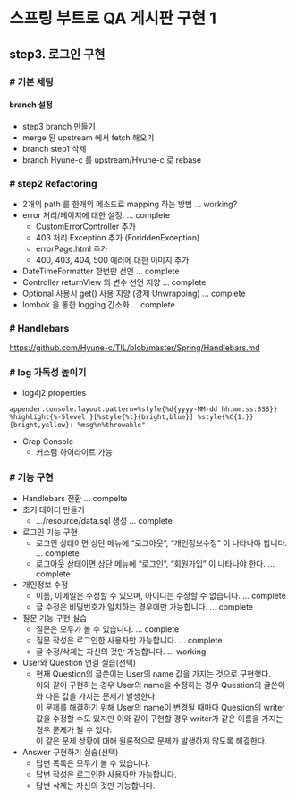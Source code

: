 # 스프링 부트로 QA 게시판 구현 1
## step3. 로그인 구현

### # 기본 세팅
#### branch 설정

- step3 branch 만들기
- merge 된 upstream 에서 fetch 해오기
- branch step1 삭제
- branch Hyune-c 를 upstream/Hyune-c 로 rebase

### # step2 Refactoring
- 2개의 path 를 한개의 메소드로 mapping 하는 방법 ... working?
- error 처리/페이지에 대한 설정. ... complete
    - CustomErrorController 추가
    - 403 처리 Exception 추가 (ForiddenException)
    - errorPage.html 추가
    - 400, 403, 404, 500 에러에 대한 이미지 추가
- DateTimeFormatter 한번만 선언 ... complete
- Controller returnView 의 변수 선언 지양 ... complete
- Optional 사용시 get() 사용 지양 (강제 Unwrapping) ... complete
- lombok 을 통한 logging 간소화 ... complete


### # Handlebars
https://github.com/Hyune-c/TIL/blob/master/Spring/Handlebars.md

### # log 가독성 높이기
- log4j2.properties
```
appender.console.layout.pattern=%style{%d{yyyy-MM-dd hh:mm:ss:SSS}} %highlight{%-5level }[%style{%t}{bright,blue}] %style{%C{1.}}{bright,yellow}: %msg%n%throwable"
```

- Grep Console 
    - 커스텀 하이라이트 가능

### # 기능 구현
- Handlebars 전환 ... compelte
- 초기 데이터 만들기 
    - .../resource/data.sql 생성 ... complete
- 로그인 기능 구현
    - 로그인 상태이면 상단 메뉴에 “로그아웃”, “개인정보수정” 이 나타나야 합니다. ... complete
    - 로그아웃 상태이면 상단 메뉴에 “로그인”, “회원가입” 이 나타나야 한다. ... complete
- 개인정보 수정
    - 이름, 이메일은 수정할 수 있으며, 아이디는 수정할 수 없습니다. ... complete
    - 글 수정은 비밀번호가 일치하는 경우에만 가능합니다. ... complete
- 질문 기능 구현 실습
    - 질문은 모두가 볼 수 있습니다. ... complete
    - 질문 작성은 로그인한 사용자만 가능합니다. ... complete
    - 글 수정/삭제는 자신의 것만 가능합니다. ... working
- User와 Question 연결 실습(선택)
    - 현재 Question의 글쓴이는 User의 name 값을 가지는 것으로 구현했다.  
    이와 같이 구현하는 경우 User의 name을 수정하는 경우 Question의 글쓴이와 다른 값을 가지는 문제가 발생한다.  
    이 문제를 해결하기 위해 User의 name이 변경될 때마다 Question의 writer 값을 수정할 수도 있지만 이와 같이 구현할 경우 writer가 같은 이름을 가지는 경우 문제가 될 수 있다.  
    이 같은 문제 상황에 대해 원론적으로 문제가 발생하지 않도록 해결한다.
- Answer 구현하기 실습(선택)
    - 답변 목록은 모두가 볼 수 있습니다.
    - 답변 작성은 로그인한 사용자만 가능합니다.
    - 답변 삭제는 자신의 것만 가능합니다.    

